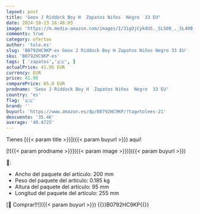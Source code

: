 ```yaml
---
layout: post
title: 'Geox J Riddock Boy H  Zapatos Niños  Negro  33 EU'
date: 2024-10-23 16:48:03
image: 'https://m.media-amazon.com/images/I/31gDjCykdUS._SL500_._SL400_.jpg'
comments: true
category: ofertas
author: 'tole.es'
slug: 'B0792HC9KP-es Geox J Riddock Boy H Zapatos Niños Negro 33 EU'
sku: 'B0792HC9KP-es'
tags: [ 'zapatos','🇪🇸', ]
actualPrice: 41.95 EUR
currency: EUR
price: 41.95
comparePrice: 65.0 EUR
prodname: 'Geox J Riddock Boy H  Zapatos Niños  Negro  33 EU'
country: 'es'
flag: '🇪🇸'
brand: ''
buyurl: 'https://www.amazon.es/dp/B0792HC9KP/?tag=tolees-21'
descuento: '35.46'
average: '40.4725'
---
```


Tienes [{{< param title >}}]({{< param buyurl >}}) aqui!

[![{{< param prodname >}}]({{< param image >}})]({{< param buyurl >}})

🔎:

- Ancho del paquete del artículo: 200 mm
- Peso del paquete del artículo: 0.185 kg
- Altura del paquete del artículo: 95 mm
- Longitud del paquete del artículo: 255 mm

[🛒 Comprar!!!]({{< param buyurl >}})
{{<world>}}B0792HC9KP{{</world>}}
